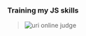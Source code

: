 ### Training my JS skills
> ![uri online judge](https://www.urionlinejudge.com.br/judge/pt/profile/166008)
